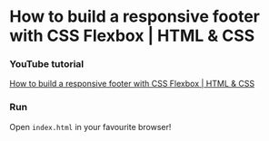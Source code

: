 # How to build a responsive footer with CSS Flexbox | HTML & CSS

### YouTube tutorial

[How to build a responsive footer with CSS Flexbox | HTML & CSS](https://youtu.be/lzjGHxLVx6Y)

### Run

Open `index.html` in your favourite browser!
